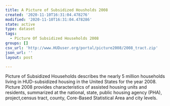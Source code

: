 ```yaml
---
title: A Picture of Subsidized Housholds 2008
created: '2020-11-10T16:31:04.478276'
modified: '2020-11-10T16:31:04.478286'
state: active
type: dataset
tags:
  - Picture Of Subsidized Households 2008
groups: []
csv_url: 'http://www.HUDuser.org/portal/picture2008/2008_tract.zip'
json_url: ''
layout: post

---
```

Picture of Subsidized Households describes the nearly 5 million households living in HUD-subsidized housing in the United States for the year 2008. Picture 2008 provides characteristics of assisted housing units and residents, summarized at the national, state, public housing agency (PHA), project,census tract, county, Core-Based Statistical Area and city levels.
